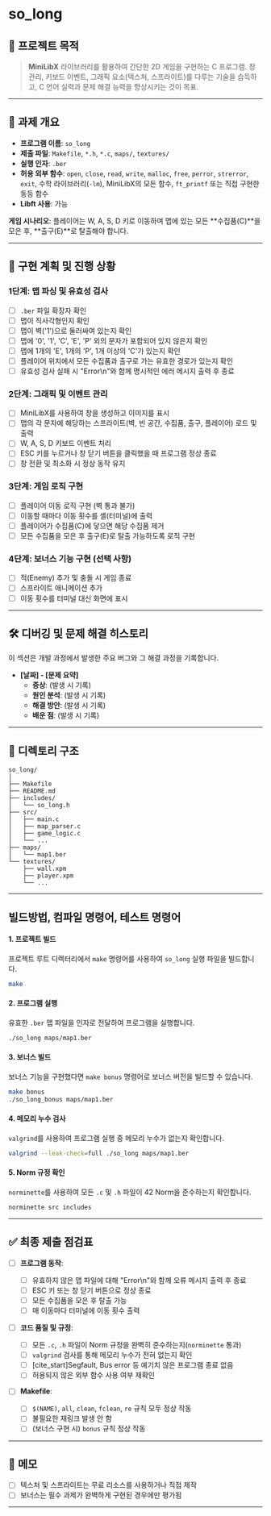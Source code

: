 # so_long

## 📌 프로젝트 목적

> **MiniLibX** 라이브러리를 활용하여 간단한 2D 게임을 구현하는 C 프로그램. 창 관리, 키보드 이벤트, 그래픽 요소(텍스처, 스프라이트)를 다루는 기술을 습득하고, C 언어 실력과 문제 해결 능력을 향상시키는 것이 목표.

-----

## 🧠 과제 개요

  - **프로그램 이름**: `so_long`
  - **제출 파일**: `Makefile`, `*.h`, `*.c`, `maps/`, `textures/`
  - **실행 인자**: `.ber`
  - **허용 외부 함수**: `open`, `close`, `read`, `write`, `malloc`, `free`, `perror`, `strerror`, `exit`, 수학 라이브러리(`-lm`), MiniLibX의 모든 함수, `ft_printf` 또는 직접 구현한 동등 함수
  - **Libft 사용**: 가능

**게임 시나리오**:
플레이어는 W, A, S, D 키로 이동하며 맵에 있는 모든 **수집품(C)**을 모은 후, **출구(E)**로 탈출해야 합니다.

-----

## 🚀 구현 계획 및 진행 상황

### 1단계: 맵 파싱 및 유효성 검사

  - [ ] `.ber` 파일 확장자 확인
  - [ ] 맵이 직사각형인지 확인
  - [ ] 맵이 벽('1')으로 둘러싸여 있는지 확인
  - [ ] 맵에 '0', '1', 'C', 'E', 'P' 외의 문자가 포함되어 있지 않은지 확인
  - [ ] 맵에 1개의 'E', 1개의 'P', 1개 이상의 'C'가 있는지 확인
  - [ ] 플레이어 위치에서 모든 수집품과 출구로 가는 유효한 경로가 있는지 확인
  - [ ] 유효성 검사 실패 시 "Error\n"와 함께 명시적인 에러 메시지 출력 후 종료

### 2단계: 그래픽 및 이벤트 관리

  - [ ] MiniLibX를 사용하여 창을 생성하고 이미지를 표시
  - [ ] 맵의 각 문자에 해당하는 스프라이트(벽, 빈 공간, 수집품, 출구, 플레이어) 로드 및 출력
  - [ ] W, A, S, D 키보드 이벤트 처리
  - [ ] ESC 키를 누르거나 창 닫기 버튼을 클릭했을 때 프로그램 정상 종료
  - [ ] 창 전환 및 최소화 시 정상 동작 유지

### 3단계: 게임 로직 구현

  - [ ] 플레이어 이동 로직 구현 (벽 통과 불가)
  - [ ] 이동할 때마다 이동 횟수를 셸(터미널)에 출력
  - [ ] 플레이어가 수집품(C)에 닿으면 해당 수집품 제거
  - [ ] 모든 수집품을 모은 후 출구(E)로 탈출 가능하도록 로직 구현

### 4단계: 보너스 기능 구현 (선택 사항)

  - [ ] 적(Enemy) 추가 및 충돌 시 게임 종료
  - [ ] 스프라이트 애니메이션 추가
  - [ ] 이동 횟수를 터미널 대신 화면에 표시

-----

## 🛠️ 디버깅 및 문제 해결 히스토리

이 섹션은 개발 과정에서 발생한 주요 버그와 그 해결 과정을 기록합니다.

  - **[날짜] - [문제 요약]**
      - **증상**: (발생 시 기록)
      - **원인 분석**: (발생 시 기록)
      - **해결 방안**: (발생 시 기록)
      - **배운 점**: (발생 시 기록)

-----

## 📂 디렉토리 구조

```
so_long/
│
├── Makefile
├── README.md
├── includes/
│   └── so_long.h
├── src/
│   ├── main.c
│   ├── map_parser.c
│   ├── game_logic.c
│   └── ...
├── maps/
│   └── map1.ber
└── textures/
    ├── wall.xpm
    ├── player.xpm
    └── ...
```

-----

## 빌드방법, 컴파일 명령어, 테스트 명령어

#### **1. 프로젝트 빌드**

프로젝트 루트 디렉터리에서 `make` 명령어를 사용하여 `so_long` 실행 파일을 빌드합니다.

```bash
make
```

#### **2. 프로그램 실행**

유효한 `.ber` 맵 파일을 인자로 전달하여 프로그램을 실행합니다.

```bash
./so_long maps/map1.ber
```

#### **3. 보너스 빌드**

보너스 기능을 구현했다면 `make bonus` 명령어로 보너스 버전을 빌드할 수 있습니다.

```bash
make bonus
./so_long_bonus maps/map1.ber
```

#### **4. 메모리 누수 검사**

`valgrind`를 사용하여 프로그램 실행 중 메모리 누수가 없는지 확인합니다.

```bash
valgrind --leak-check=full ./so_long maps/map1.ber
```

#### **5. Norm 규정 확인**

`norminette`를 사용하여 모든 `.c` 및 `.h` 파일이 42 Norm을 준수하는지 확인합니다.

```bash
norminette src includes
```

-----

## ✅ 최종 제출 점검표

  - [ ] **프로그램 동작**:

      - [ ] 유효하지 않은 맵 파일에 대해 "Error\\n"와 함께 오류 메시지 출력 후 종료
      - [ ] ESC 키 또는 창 닫기 버튼으로 정상 종료
      - [ ] 모든 수집품을 모은 후 탈출 가능
      - [ ] 매 이동마다 터미널에 이동 횟수 출력

  - [ ] **코드 품질 및 규정**:

      - [ ] 모든 `.c`, `.h` 파일이 Norm 규정을 완벽히 준수하는지(`norminette` 통과)
      - [ ] `valgrind` 검사를 통해 메모리 누수가 전혀 없는지 확인
      - [ ] [cite\_start]Segfault, Bus error 등 예기치 않은 프로그램 종료 없음
      - [ ] 허용되지 않은 외부 함수 사용 여부 재확인

  - [ ] **Makefile**:

      - [ ] `$(NAME)`, `all`, `clean`, `fclean`, `re` 규칙 모두 정상 작동
      - [ ] 불필요한 재링크 발생 안 함
      - [ ] (보너스 구현 시) `bonus` 규칙 정상 작동

-----

## 📝 메모

  - [ ] 텍스처 및 스프라이트는 무료 리소스를 사용하거나 직접 제작
  - [ ] 보너스는 필수 과제가 완벽하게 구현된 경우에만 평가됨

-----
